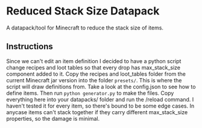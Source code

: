 # Reduced Stack Size Datapack

A datapack/tool for Minecraft to reduce the stack size of items. 

## Instructions

Since we can't edit an item definition I decided to have a python script change recipes and loot tables so that every drop has max_stack_size component added to it.
Copy the recipes and loot_tables folder from the current Minecraft jar version into the folder `presets/`. This is where the script will draw definitions from.
Take a look at the config.json to see how to define items. Then run `python generator.py` to make the files. Copy everything here into your datapacks/ folder and run the /reload command.
I haven't tested it for every item, so there's bound to be some edge cases.
In anycase items can't stack together if they carry different max_stack_size properties, so the damage is minimal.
